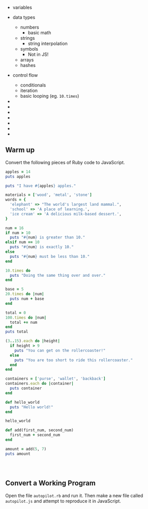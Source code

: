 
* variables
* data types
  * numbers
    * basic math
  * strings
    * string interpolation
  * symbols
    * Not in JS!
  * arrays
  * hashes

* control flow
  * conditionals
  * iteration
  * basic looping (eg. `10.times`)
*
*
*
*
*
*
*


## Warm up

Convert the following pieces of Ruby code to JavaScript.

```ruby
apples = 14
puts apples

puts "I have #{apples} apples."
```

```ruby
materials = ['wood', 'metal', 'stone']
words = {
  'elephant' => "The world's largest land mammal.",
  'school' => 'A place of learning.',
  'ice cream' => 'A delicious milk-based dessert.',
}
```

```ruby
num = 16
if num > 10
  puts "#{num} is greater than 10."
elsif num == 10
  puts "#{num} is exactly 10."
else
  puts "#{num} must be less than 10."
end
```

```ruby
10.times do
  puts "Doing the same thing over and over."
end
```

```ruby
base = 5
20.times do |num|
  puts num + base
end
```

```ruby
total = 0
100.times do |num|
  total += num
end
puts total
```

```ruby
(3..15).each do |height|
  if height > 9
    puts "You can get on the rollercoaster!"
  else
    puts "You are too short to ride this rollercoaster."
  end
end
```

```ruby
containers = ['purse', 'wallet', 'backback']
containers.each do |container|
  puts container
end
```

```ruby
def hello_world
  puts "Hello world!"
end

hello_world
```

```ruby
def add(first_num, second_num)
  first_num + second_num
end

amount = add(5, 7)
puts amount
```

```ruby

```

```ruby

```

```ruby

```


## Convert a Working Program

Open the file `autopilot.rb` and run it. Then make a new file called `autopilot.js` and attempt to reproduce it in JavaScript.
